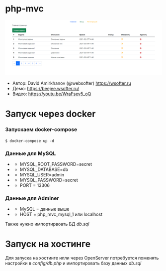 # php-mvc

![Drag Racing](screen.png)

* Автор: David Amirkhanov (@websofter) https://wsofter.ru
* Демо: https://beejee.wsofter.ru/
* Видео: https://youtu.be/WraFsev5_oQ
# Запуск через docker

### Запускаем docker-compose
`
$ docker-compose up -d
`
### Данные для MySQL
*  - MYSQL_ROOT_PASSWORD=secret
*  - MYSQL_DATABASE=db
*  - MYSQL_USER=admin
*  - MYSQL_PASSWORD=secret
*  - PORT = 13306

### Данные для Adminer
*   - MySQL = данные выше
*   - HOST = php_mvc_mysql_1 или localhost

Также нужно импортирвоать БД *db.sql*
# Запуск на хостинге

Для запуска на хостинге илли через OpenServer потребуется поменять настройки в *config/db.php* и импортировать базу данных *db.sql*
